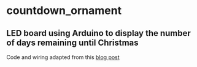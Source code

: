 # countdown_ornament
## LED board using Arduino to display the number of days remaining until Christmas

Code and wiring adapted from this [blog post](http://www.sudomod.com/3d-printed-arduino-christmas-countdown-ornament/)
